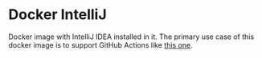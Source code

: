 # Docker IntelliJ

Docker image with IntelliJ IDEA installed in it. The primary use case of this docker image is to support GitHub Actions like [this one](https://github.com/gps/intellij-inspections).
